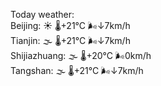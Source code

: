 Today weather:  
Beijing: ☀️ 🌡️+21°C 🌬️↓7km/h  
Tianjin: 🌫  🌡️+21°C 🌬️↓7km/h  
Shijiazhuang: 🌫  🌡️+20°C 🌬️0km/h  
Tangshan: 🌫  🌡️+21°C 🌬️↓7km/h  
